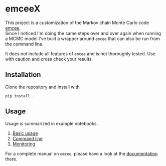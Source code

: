 # emceeX

This project is a customization of the Markov chain Monte Carlo code [emcee](https://github.com/dfm/emcee/).  
Since I noticed I'm doing the same steps over and over again when running a MCMC model I've built a wrapper around `emcee` that can also be run from the command line.

It does not include all features of `emcee` and is not thoroughly tested. Use with caution and cross check your results.

## Installation

Clone the repository and install with

`pip install .`

## Usage

Usage is summarized in example notebooks.

1. [Basic usage](https://github.com/stammler/emceeX/blob/main/examples/1_linear_model/1_linear_model.ipynb)
2. [Command line](https://github.com/stammler/emceeX/blob/main/examples/2_command_line/2_command_line.ipynb)
3. [Monitoring](https://github.com/stammler/emceeX/blob/main/examples/3_monitoring/3_monitoring.ipynb)

For a complete manual on `emcee`, please have a look at the [documentation](https://emcee.readthedocs.io/) there.

